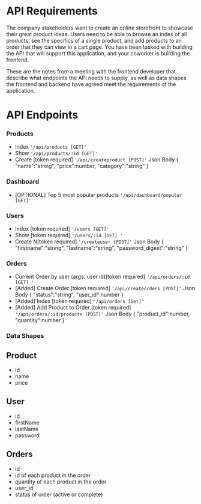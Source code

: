 # API Requirements
The company stakeholders want to create an online storefront to showcase their great product ideas. Users need to be able to browse an index of all products, see the specifics of a single product, and add products to an order that they can view in a cart page. You have been tasked with building the API that will support this application, and your coworker is building the frontend.

These are the notes from a meeting with the frontend developer that describe what endpoints the API needs to supply, as well as data shapes the frontend and backend have agreed meet the requirements of the application.

# API Endpoints
### Products
* Index `'/api/products [GET]'`
* Show `'/api/products/:id [GET]'`
* Create [token required] `'/api/createproduct [POST]'`
Json Body 
{
    "name":"string",
    "price":number,
    "category":"string"
}

### Dashboard
* [OPTIONAL] Top 5 most popular products `'/api/dashboard/popular [GET]'`

### Users
* Index [token required] `'/users [GET]'`
* Show [token required] `'/users/:id [GET] '`
* Create N[token required] `'/createuser [POST]'`
Json Body
{
    "firstname":"string",
    "lastname":"string",
    "password_digest":"string"
}

### Orders
* Current Order by user (args: user id)[token required] `'/api/orders/:id [GET] '`
* [Added] Create Order [token required] `'/api/createorders [POST]'`
Json Body
{
    "status":"string",
    "user_id":number
}
* [Added] Index [token required] `'/api/orders [Get]'`
* [Added] Add Product to Order [token required] `'/api/orders/:id/products [POST]'`
Json Body
{
    "product_id":number,
    "quantity":number
}



### Data Shapes
## Product
* id
* name
* price


## User
* id
* firstName
* lastName
* password

## Orders
* id
* id of each product in the order
* quantity of each product in the order
* user_id
* status of order (active or complete)
